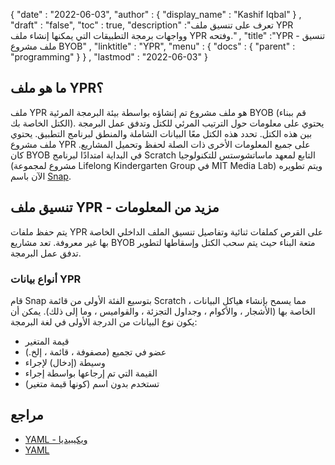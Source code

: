 {
  "date" : "2022-06-03",
  "author" : {
    "display_name" : "Kashif Iqbal"
} ,
  "draft" : "false",
  "toc" : true,
  "description" :"تعرف على تنسيق ملف YPR وواجهات برمجة التطبيقات التي يمكنها إنشاء ملف YPR وفتحه." ,
  "title" :"YPR - تنسيق ملف مشروع BYOB" ,
  "linktitle" : "YPR",
  "menu" : {
    "docs" : {
      "parent" : "programming"
}
} ,
  "lastmod" : "2022-06-03"
}

## ما هو ملف YPR؟

ملف YPR هو ملف مشروع تم إنشاؤه بواسطة بيئة البرمجة المرئية BYOB (قم ببناء الكتل الخاصة بك). يحتوي على معلومات حول الترتيب المرئي للكتل وتدفق عمل البرمجة بين هذه الكتل. تحدد هذه الكتل معًا البيانات الشاملة والمنطق لبرنامج التطبيق. يحتوي ملف مشروع YPR على جميع المعلومات الأخرى ذات الصلة لحفظ وتحميل المشاريع. كان BYOB في البداية امتدادًا لبرنامج Scratch التابع لمعهد ماساتشوستس للتكنولوجيا (مشروع لمجموعة Lifelong Kindergarten Group في MIT Media Lab) ويتم تطويره الآن باسم [Snap](https://snap.berkeley.edu/about).

## تنسيق ملف YPR - مزيد من المعلومات

يتم حفظ ملفات YPR على القرص كملفات ثنائية وتفاصيل تنسيق الملف الداخلي الخاصة بها غير معروفة. تعد مشاريع BYOB متعة البناء حيث يتم سحب الكتل وإسقاطها لتطوير تدفق عمل البرمجة.

### أنواع بيانات YPR

قام Snap بتوسيع الفئة الأولى من قائمة Scratch ، مما يسمح بإنشاء هياكل البيانات الخاصة بها (الأشجار ، والأكوام ، وجداول التجزئة ، والقواميس ، وما إلى ذلك). يمكن أن يكون نوع البيانات من الدرجة الأولى في لغة البرمجة:

* قيمة المتغير
* عضو في تجميع (مصفوفة ، قائمة ، إلخ.)
* وسيطة (إدخال) لإجراء
* القيمة التي تم إرجاعها بواسطة إجراء
* تستخدم بدون اسم (كونها قيمة متغير)

## مراجع

- [YAML - ويكيبيديا](https://en.wikipedia.org/wiki/YAML)
- [YAML](https://yaml.org/spec/1.2/spec.html)

